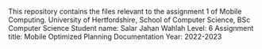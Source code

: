 This repository contains the files relevant to the assignment 1 of Mobile Computing.
University of Hertfordshire, School of Computer Science, BSc Computer Science
Student name: Salar Jahan Wahlah
Level: 6
Assignment title: Mobile Optimized Planning Documentation
Year: 2022-2023
